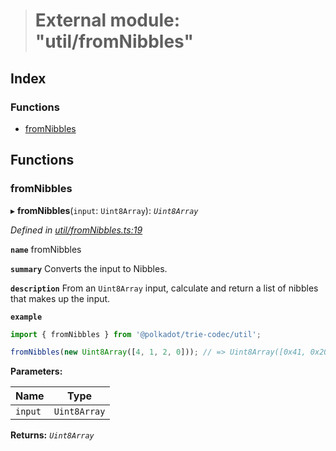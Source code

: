 > # External module: "util/fromNibbles"

## Index

### Functions

* [fromNibbles](_util_fromnibbles_.md#fromnibbles)

## Functions

###  fromNibbles

▸ **fromNibbles**(`input`: `Uint8Array`): *`Uint8Array`*

*Defined in [util/fromNibbles.ts:19](https://github.com/polkadot-js/common/blob/1555561/packages/trie-codec/src/util/fromNibbles.ts#L19)*

**`name`** fromNibbles

**`summary`** Converts the input to Nibbles.

**`description`** 
From an `Uint8Array` input, calculate and return a list of nibbles that makes up the input.

**`example`** 
<BR>

```javascript
import { fromNibbles } from '@polkadot/trie-codec/util';

fromNibbles(new Uint8Array([4, 1, 2, 0])); // => Uint8Array([0x41, 0x20]
```

**Parameters:**

Name | Type |
------ | ------ |
`input` | `Uint8Array` |

**Returns:** *`Uint8Array`*